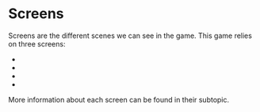 # Screens

Screens are the different scenes we can see in the game. This game relies on three screens:

- [](SplashScreen.md)
- [](MainMenu.md)
- [](GameScreen.md)
- [](LobbyScreen.md)

More information about each screen can be found in their subtopic.